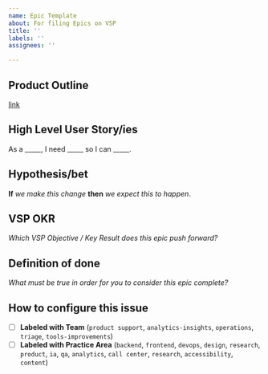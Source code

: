 ```yaml
---
name: Epic Template
about: For filing Epics on VSP
title: ''
labels: ''
assignees: ''

---
```


## Product Outline
[link]()

## High Level User Story/ies
As a _____, I need _____ so I can _____.

## Hypothesis/bet
**If** _we make this change_ **then** _we expect this to happen_.

## VSP OKR
_Which VSP Objective / Key Result does this epic push forward?_

## Definition of done
_What must be true in order for you to consider this epic complete?_

## How to configure this issue
- [ ] **Labeled with Team** (`product support`, `analytics-insights`, `operations`, `triage`, `tools-improvements`)
- [ ] **Labeled with Practice Area** (`backend`, `frontend`, `devops`, `design`, `research`, `product`, `ia`, `qa`, `analytics`, `call center`, `research`, `accessibility`, `content`)
